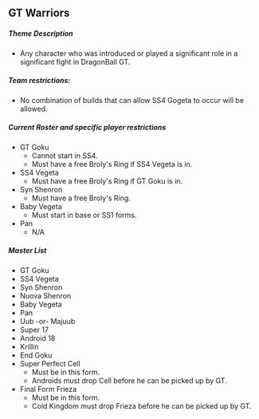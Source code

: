 ## GT Warriors 

##### Theme Description
- Any character who was introduced or played a significant role in a significant fight in DragonBall GT.

##### Team restrictions:
  -  No combination of builds that can allow SS4 Gogeta to occur will be allowed.

##### Current Roster and specific player restrictions

- GT Goku
  -  Cannot start in SS4.
  -  Must have a free Broly's Ring if SS4 Vegeta is in. 
- SS4 Vegeta
  - Must have a free Broly's Ring if GT Goku is in.
- Syn Shenron
  - Must have a free Broly's Ring.
- Baby Vegeta
  - Must start in base or SS1 forms.
- Pan
  - N/A
  
##### Master List
  - GT Goku
  - SS4 Vegeta
  - Syn Shenron
  - Nuova Shenron
  - Baby Vegeta
  - Pan
  - Uub -or- Majuub
  - Super 17
  - Android 18
  - Krillin
  - End Goku
  - Super Perfect Cell 
      - Must be in this form.
      - Androids must drop Cell before he can be picked up by GT.
  - Final Form Frieza
      - Must be in this form.
      - Cold Kingdom must drop Frieza before he can be picked up by GT.
    